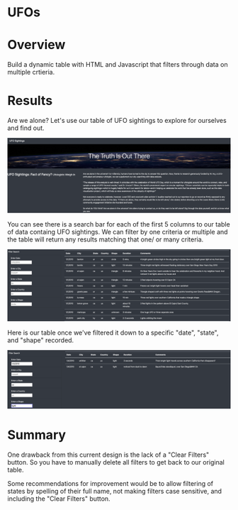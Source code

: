 # UFOs

# Overview
Build a dynamic table with HTML and Javascript that filters through data on multiple crtieria. 

# Results

Are we alone? Let's use our table of UFO sightings to explore for ourselves and find out. 

![](/images/ufo_header.png)

You can see there is a search bar for each of the first 5 columns to our table of data containg UFO sightings. 
We can filter by one criteria or multiple and the table will return any results matching that one/ or many criteria. 

![](/images/filters.png)

Here is our table once we've filtered it down to a specific "date", "state", and "shape" recorded. 

![](/images/filtered_ex.png)

# Summary

One drawback from this current design is the lack of a "Clear Filters" button. So you have to manually delete all filters to get back to our original table. 

Some recommendations for improvement would be to allow filtering of states by spelling of their full name, not making filters case sensitive, and including the "Clear Filters" button. 

